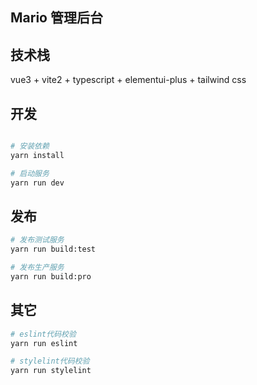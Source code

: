 ## Mario 管理后台

## 技术栈

vue3 + vite2 + typescript + elementui-plus + tailwind css

## 开发

```bash

# 安装依赖
yarn install

# 启动服务
yarn run dev

```

## 发布

```bash
# 发布测试服务
yarn run build:test

```

```bash
# 发布生产服务
yarn run build:pro

```

## 其它

```bash
# eslint代码校验
yarn run eslint

# stylelint代码校验
yarn run stylelint
```
